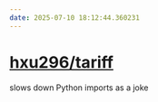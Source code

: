 ```yaml
---
date: 2025-07-10 18:12:44.360231
---
```


# [hxu296/tariff](https://github.com/hxu296/tariff)

slows down Python imports as a joke